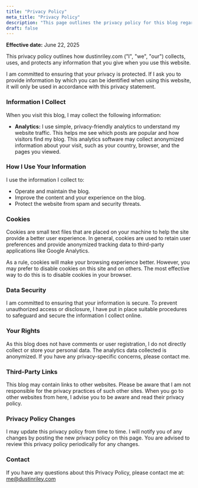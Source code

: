 ```yaml
---
title: "Privacy Policy"
meta_title: "Privacy Policy"
description: "This page outlines the privacy policy for this blog regarding the collection, use, and protection of your data."
draft: false
---
```


**Effective date:** June 22, 2025

This privacy policy outlines how dustinriley.com ("I", "we", "our") collects, uses, and protects any information that you give when you use this website.

I am committed to ensuring that your privacy is protected. If I ask you to provide information by which you can be identified when using this website, it will only be used in accordance with this privacy statement.

### Information I Collect

When you visit this blog, I may collect the following information:

*   **Analytics:** I use simple, privacy-friendly analytics to understand my website traffic. This helps me see which posts are popular and how visitors find my blog. This analytics software may collect anonymized information about your visit, such as your country, browser, and the pages you viewed.

### How I Use Your Information

I use the information I collect to:

*   Operate and maintain the blog.
*   Improve the content and your experience on the blog.
*   Protect the website from spam and security threats.

### Cookies

Cookies are small text files that are placed on your machine to help the site provide a better user experience. In general, cookies are used to retain user preferences and provide anonymized tracking data to third-party applications like Google Analytics.

As a rule, cookies will make your browsing experience better. However, you may prefer to disable cookies on this site and on others. The most effective way to do this is to disable cookies in your browser.

### Data Security

I am committed to ensuring that your information is secure. To prevent unauthorized access or disclosure, I have put in place suitable procedures to safeguard and secure the information I collect online.

### Your Rights

As this blog does not have comments or user registration, I do not directly collect or store your personal data. The analytics data collected is anonymized. If you have any privacy-specific concerns, please contact me.

### Third-Party Links

This blog may contain links to other websites. Please be aware that I am not responsible for the privacy practices of such other sites. When you go to other websites from here, I advise you to be aware and read their privacy policy.

### Privacy Policy Changes

I may update this privacy policy from time to time. I will notify you of any changes by posting the new privacy policy on this page. You are advised to review this privacy policy periodically for any changes.

### Contact

If you have any questions about this Privacy Policy, please contact me at: me@dustinriley.com
